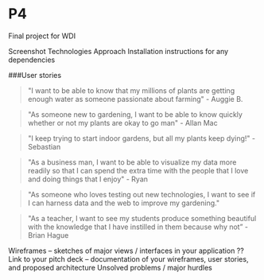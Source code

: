 # P4
Final project for WDI

Screenshot
Technologies
Approach
Installation instructions for any dependencies

###User stories

> "I want to be able to know that my millions of plants are getting enough water as someone passionate about farming" - Auggie B.

> "As someone new to gardening, I want to be able to know quickly whether or not my plants are okay to go man" - Allan Mac

> "I keep trying to start indoor gardens, but all my plants keep dying!" - Sebastian

> "As a business man, I want to be able to visualize my data more readily so that I can spend the extra time with the people that I love and doing things that I enjoy" -  Ryan

> "As someone who loves testing out new technologies, I want to see if I can harness data and the web to improve my gardening."

> "As a teacher, I want to see my students produce something beautiful with the knowledge that I have instilled in them because why not” - Brian Hague

Wireframes – sketches of major views / interfaces in your application
?? Link to your pitch deck – documentation of your wireframes, user stories, and proposed architecture
Unsolved problems / major hurdles
